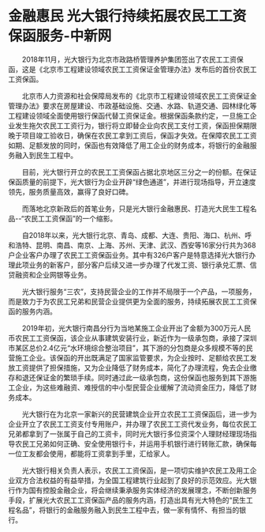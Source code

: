 # 金融惠民 光大银行持续拓展农民工工资保函服务-中新网

　　2018年11月，光大银行为北京市政路桥管理养护集团签出了农民工工资保函，这是《北京市工程建设领域农民工工资保证金管理办法》发布后的首份农民工工资保函。

　　北京市人力资源和社会保障局发布的《北京市工程建设领域农民工工资保证金管理办法》要求在房屋建设、市政基础设施、交通、水路、轨道交通、园林绿化等工程建设领域全面使用银行保函代替工资保证金。根据保函条款约定，一旦施工企业发生拖欠农民工工资行为，银行将立即替企业向农民工支付工资，保函担保期限晚于项目竣工验收日，确保在农民工拿到工资后，保函才失效。在保障农民工工资如期、足额发放的同时，保函也有效降低了用工企业的财务成本，将银行的金融服务融入到民生工程中。

　　目前，光大银行开立的农民工工资保函占据北京地区三分之一的份额。在保证保函质量的前提下，光大银行为企业开辟“绿色通道”，并进行现场指导，开立速度领先，服务质量高效，赢得了良好口碑。

　　而落地北京新政后的首笔业务，只是光大银行金融惠民、打造光大民生工程名品--“农民工工资保函”的一个缩影。

　　自2018年以来，光大银行北京、青岛、成都、大连、贵阳、海口、杭州、呼和浩特、昆明、南昌、南京、上海、苏州、天津、武汉、西安等16家分行共为368户企业客户办理了农民工工资保函业务。其中有326户客户是特意选择光大银行办理此项业务的新客户，部分客户后续又进一步办理了代发工资、银行承兑汇票、信贷融资和企业网银等业务。

　　光大银行服务“三农”，支持民营企业的工作并不局限于一个产品，一项服务，而是致力于为农民工兄弟和民营企业提供更为全面的服务，持续拓展农民工工资保函的服务内涵。

　　2019年初，光大银行南昌分行为当地某施工企业开出了金额为300万元人民币农民工工资保函，该企业从事建筑安装行业，新近作为一级承包商，承接了深圳市某区总价2.4亿元“水环境综合整治项目”，其下游的分包商是众多规模不等的民营施工企业。该保函的开出既满足了国家监管要求，为企业按时、足额给农民工发放工资提供了担保措施，又为企业降低了财务成本，简化了办理流程，免去企业缴存和退还保证金的繁琐手续。同时通过此一级承包商，这份保函也服务到其下游施工企业，为这些难融资、难授信的中小型民营企业缓解了流动资金压力，降低了财务成本。

　　光大银行在为北京一家新兴的民营建筑企业开立农民工工资保函后，进一步为企业开立了农民工工资支付专用账户，并办理了农民工工资代发业务，每位农民工兄弟都拿到了一张属于自己的工资卡，同时光大银行多位资深个人理财经理现场指导农民工兄弟如何正确、安全使用银行卡，并运用手机银行进行转账汇款，确保每一位工友都会使用，都能将工资拿到手里，汇给家人。

　　光大银行相关负责人表示，农民工工资保函，是一项切实维护农民工及用工企业双方合法权益的有益举措，为全国工程建筑行业起到了良好的示范效应。光大银行作为国有控股金融企业，将会继续秉承服务实体经济的发展理念，不断创新服务手段，扩展光大农民工工资保函产品的服务内涵，打造出具有光大特色的“民生工程名品”，将银行的金融服务融入到民生工程中去，做一家有情怀、有担当的银行。
